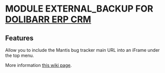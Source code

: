 # MODULE EXTERNAL_BACKUP FOR <a href="https://www.dolibarr.org">DOLIBARR ERP CRM</a>

## Features

Allow you to include the Mantis bug tracker main URL into an iFrame under the top menu.

More information <a href="https://wiki.dolibarr.org/index.php/Module_Mantis" target="_new">this wiki page</a>.

